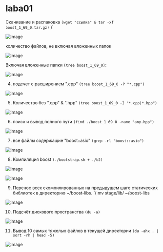 # laba01

Скачивание и распаковка `(wget "ссылка" & tar -xf boost_1_69_0.tar.gz)`
 )`

![image](https://user-images.githubusercontent.com/91694520/155757040-900b25a9-b860-4efb-bad6-6234e87d004d.png)


количество файлов, не включая вложенных папок

![image](https://user-images.githubusercontent.com/91694520/155758691-a3b14310-6360-424b-b51f-bcb785793e6a.png)

Включая вложенные папки `(tree boost_1_69_0)`:


![image](https://user-images.githubusercontent.com/91694520/155759105-317f056b-85d0-46d4-91d0-0eb4c1d0c0f0.png)


4. подсчет с расширением ".cpp" `(tree boost_1_69_0 -P "*.cpp")`


![image](https://user-images.githubusercontent.com/91694520/155759669-10c0651d-42d4-4ad2-a877-d55d6b00fd18.png)


5. Количество без ".cpp" & ".hpp" `(tree boost_1_69_0 -I "*.cpp|*.hpp")`

![image](https://user-images.githubusercontent.com/91694520/155760272-3066a94b-7a2d-4cae-b19f-f5fa297a9aeb.png)

6. поиск и вывод полного пути `(find ./boost_1_69_0 -name "any.hpp")`

![image](https://user-images.githubusercontent.com/91694520/155761040-70f1f9d2-b515-4a42-acaa-d5717b32d559.png)


7. все файлы содержащие "boost::asio" `(grep -rl "boost::asio")`

![image](https://user-images.githubusercontent.com/91694520/157916815-7acba213-4aca-4fe3-a46f-0249f29e75cd.png)


8. Компиляция boost `(./bootstrap.sh + ./b2)`

![image](https://user-images.githubusercontent.com/91694520/156928782-33eb7b60-33ed-4bd0-a395-692615fca86d.png)

![image](https://user-images.githubusercontent.com/91694520/156928824-f9fe1d8b-23d2-4d89-883b-5ccc60bb4ef1.png)


9. Перенос всех скомпилированных на предыдущем шаге статических библиотек в директорию ~/boost-libs. `( mv stage/lib/ ~/boost-libs

![image](https://user-images.githubusercontent.com/91694520/156929605-3fd25fde-f7cb-4895-96f1-31bb1268ec65.png)


10. Подсчёт дискового пространства `(du -a)`

![image](https://user-images.githubusercontent.com/91694520/156930277-436c6f47-94ac-425d-b680-92da0900dc08.png)


11. Вывод 10 самых тяжелых файлов в текущей директории `(du -ahx . | sort -rh | head -5)`

![image](https://user-images.githubusercontent.com/91694520/156930387-3924499d-3558-49a3-a4d1-bebe5244f1c2.png)




